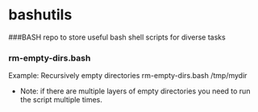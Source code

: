 # bashutils
###BASH repo to store useful bash shell scripts for diverse tasks
### rm-empty-dirs.bash <dir>
Example: Recursively empty directories
rm-empty-dirs.bash /tmp/mydir
* Note: if there are multiple layers of empty directories
      you need to run the script multiple times.
